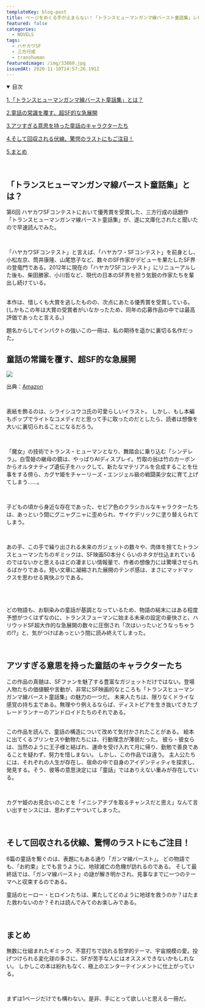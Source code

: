 ```yaml
---
templateKey: blog-post
title: ページをめくる手が止まらない！「トランスヒューマンガンマ線バースト童話集」レビュー
featured: false
categories:
  - NOVELS
tags:
  - ハヤカワSF
  - 三方行成
  - transhuman
featuredimage: /img/33860.jpg
issuedAt: 2020-11-10T14:57:26.191Z
---
```

<details open><summary>目次</summary>

[1.「トランスヒューマンガンマ線バースト童話集」とは？](#whats-this)

[2.童話の常識を覆す、超SF的な急展開](#trans-story)

[3.アツすぎる意思を持った童話のキャラクターたち](#trans-character)

[4.そして回収される伏線、驚愕のラストにもご注目！](#trans-last)

[5.まとめ](#trans-matome)

</details>

</br>

<div id="whats-this">

## 「トランスヒューマンガンマ線バースト童話集」とは？


第6回 ハヤカワSFコンテストにおいて優秀賞を受賞した、三方行成の話題作「トランスヒューマンガンマ線バースト童話集」が、遂に文庫化されたと聞いたので早速読んでみた。

<br>

「ハヤカワSFコンテスト」と言えば、「ハヤカワ・SFコンテスト」を前身とし、小松左京、筒井康隆、山尾悠子など、数々のSF作家がデビューを果たしたSF界の登竜門である。2012年に現在の「ハヤカワSFコンテスト」にリニューアルした後も、柴田勝家、小川哲など、現代の日本のSF界を担う気鋭の作家たちを輩出し続けている。

<br>
本作は、惜しくも大賞を逃したものの、次点にあたる優秀賞を受賞している。(しかもこの年は大賞の受賞者がいなかったため、同年の応募作品の中では最高評価であったと言える。)

<br>

題名からしてインパクトの強いこの一冊は、私の期待を遥かに裏切る名作だった。
</div>

<div id="trans-story">

## 童話の常識を覆す、超SF的な急展開

![](/img/71h-cp9nnul.jpg)

出典：[Amazon](https://www.amazon.co.jp/%E3%83%88%E3%83%A9%E3%83%B3%E3%82%B9%E3%83%92%E3%83%A5%E3%83%BC%E3%83%9E%E3%83%B3%E3%82%AC%E3%83%B3%E3%83%9E%E7%B7%9A%E3%83%90%E3%83%BC%E3%82%B9%E3%83%88%E7%AB%A5%E8%A9%B1%E9%9B%86-%E3%83%8F%E3%83%A4%E3%82%AB%E3%83%AF%E6%96%87%E5%BA%ABJA-%E4%B8%89%E6%96%B9-%E8%A1%8C%E6%88%90/dp/4150314551/ref=asc_df_4150314551/?tag=jpgo-22&linkCode=df0&hvadid=342501156224&hvpos=&hvnetw=g&hvrand=13556999921091586070&hvpone=&hvptwo=&hvqmt=&hvdev=c&hvdvcmdl=&hvlocint=&hvlocphy=1009329&hvtargid=pla-964976518478&psc=1&th=1&psc=1&tag=&ref=&adgrpid=72867581470&hvpone=&hvptwo=&hvadid=342501156224&hvpos=&hvnetw=g&hvrand=13556999921091586070&hvqmt=&hvdev=c&hvdvcmdl=&hvlocint=&hvlocphy=1009329&hvtargid=pla-964976518478)

<br>

表紙を飾るのは、シライシユウコ氏の可愛らしいイラスト。
しかし、もし本編もポップでライトなコメディだと思って手に取ったのだとしたら、読者は想像を大いに裏切られることになるだろう。

<br>

「魔女」の技術でトランス・ヒューマンとなり、舞踏会に乗り込む「シンデレラ」。白雪姫の継母の鏡は、やっぱりAIディスプレイ。竹取の翁は竹のカーボンからオルタナティブ遺伝子をハックして、新たなマテリアルを合成することを仕事をする傍ら、カグヤ姫をチャーリーズ・エンジェル級の戦闘美少女に育て上げてしまう……。

<br>

子どもの頃から身近な存在であった、セピア色のクラシカルなキャラクターたちは、あっという間にグニャグニャに歪められ、サイケデリックに塗り替えられてしまう。

<br>

あの手、この手で繰り出される未来のガジェットの数々や、肉体を捨てたトランスヒューマンたちのギミックは、SF映画50本分くらいのネタが仕込まれているのではないかと思えるほどの凄まじい情報量で、作者の想像力には驚嘆させられるばかりである。短い文章に凝縮された展開のテンポ感は、まさにマッドマックスを思わせる爽快ぶりである。

<br>　

どの物語も、お馴染みの童話が基調となっているため、物語の結末にはある程度予想がつくはずなのに、トランスフューマンに始まる未来の設定の豪快さと、ハリウッドSF超大作的な急展開の数々に圧倒され「次はいったいどうなっちゃうの!?」と、気がつけばあっという間に読み終えてしまった。

<br>

</div>
<div id="trans-character">

## アツすぎる意思を持った童話のキャラクターたち

この作品の真髄は、SFファンを魅了する豊富なガジェットだけではない。登場人物たちの価値観や言動が、非常にSF映画的なところも「トランスヒューマンガンマ線バースト童話集」の魅力の一つだ。
未来人たちは、限りなくドライな感覚の持ち主である。無理やり例えるならば、ディストピアを生き抜いてきたブレードランナーのアンドロイドたちのそれである。
<br><br>

この作品を読んで、童話の構造について改めて気付かされたことがある。
絵本に出てくるプリンセスや動物たちには、行動理念が薄弱だった。
彼ら・彼女らは、当然のように王子様と結ばれ、運命を受け入れて月に帰り、勤勉で善良であることを疑わず、努力を惜しまない。
しかし、この作品では違う。
主人公たちには、それぞれの人生が存在し、宿命の中で自身のアイデンティティを探求し、発見する。そう、彼等の意思決定には「童話」ではありえない重みが存在している。

<br>

カグヤ姫のお見合いのことを「イニシアチブを取るチャンスだと思え」なんて言い出すセンスには、思わずニヤついてしまった。

<br>

</div>
<div id="#trans-last">

## そして回収される伏線、驚愕のラストにもご注目！


6篇の童話を繋ぐのは、表題にもある通り「ガンマ線バースト」。
どの物語でも、「お約束」とでも言うように、地球滅亡の危機が訪れるのである。
そして最終話では、「ガンマ線バースト」の謎が解き明かされ、見事なまでに一つのテーマへと収束するのである。



童話のヒーロー・ヒロインたちは、果たしてどのように地球を救うのか？はたまた救わないのか？それは読んでみてのお楽しみである。

<br>
</div>
<div id="#trans-matome">

## まとめ

無数に仕組まれたギミック、不意打ちで訪れる哲学的テーマ、宇宙規模の愛。投げつけられる変化球の多さに、SFが苦手な人にはオススメできないかもしれない。
しかしこの本は紛れもなく、極上のエンターテインメントに仕上がっている。

<br>

まずは1ページだけでも構わない。是非、手にとって欲しいと思える一冊だ。
</div>